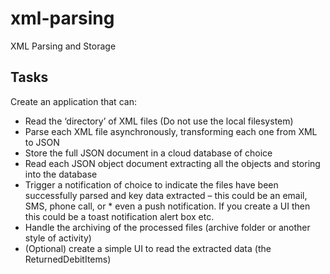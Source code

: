 # xml-parsing
XML Parsing and Storage

## Tasks
Create an application that can:
* Read the ‘directory’ of XML files (Do not use the local filesystem)
* Parse each XML file asynchronously, transforming each one from XML to JSON
* Store the full JSON document in a cloud database of choice 
* Read each JSON object document extracting all the <ReturnedDebitItem> objects and storing into the database
* Trigger a notification of choice to indicate the files have been successfully parsed and key data extracted – this could be an email, SMS, phone call, or * even a push notification. If you create a UI then this could be a toast notification alert box etc.
* Handle the archiving of the processed files (archive folder or another style of activity)
* (Optional) create a simple UI to read the extracted data (the ReturnedDebitItems)
